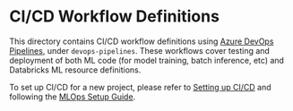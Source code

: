 # CI/CD Workflow Definitions
This directory contains CI/CD workflow definitions using [Azure DevOps Pipelines](https://azure.microsoft.com/en-gb/products/devops/pipelines/),
under ``devops-pipelines``. These workflows cover testing and deployment of both ML code (for model training, batch inference, etc) and 
Databricks ML resource definitions. 

To set up CI/CD for a new project,
please refer to [Setting up CI/CD](<../../README.md#Setting up CI/CD>) and following the [MLOps Setup Guide](../../docs/mlops-setup.md).
